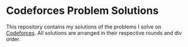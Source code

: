 # Codeforces Problem Solutions


This repository contains my solutions of the problems I  solve on [Codeforces](https://codeforces.com).
All solutions are arranged in their respective rounds and div order.